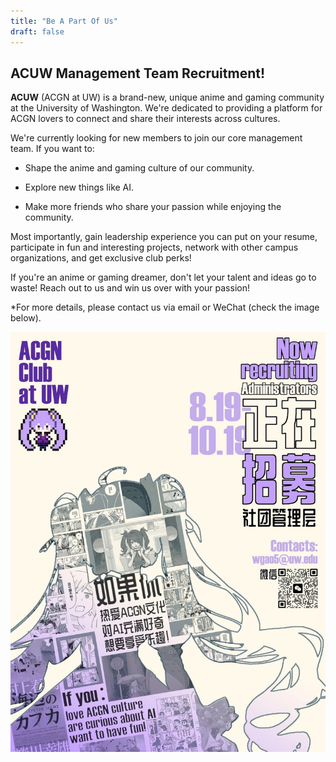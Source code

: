```yaml
---
title: "Be A Part Of Us"
draft: false
---
```


## ACUW Management Team Recruitment!

**ACUW** (ACGN at UW) is a brand-new, unique anime and gaming community at the University of Washington. We're dedicated to providing a platform for ACGN lovers to connect and share their interests across cultures.

We're currently looking for new members to join our core management team. If you want to:

* Shape the anime and gaming culture of our community.

* Explore new things like AI.

* Make more friends who share your passion while enjoying the community.

Most importantly, gain leadership experience you can put on your resume, participate in fun and interesting projects, network with other campus organizations, and get exclusive club perks!

If you're an anime or gaming dreamer, don't let your talent and ideas go to waste! Reach out to us and win us over with your passion!

*For more details, please contact us via email or WeChat (check the image below).

![recruit](recruit.jpg)